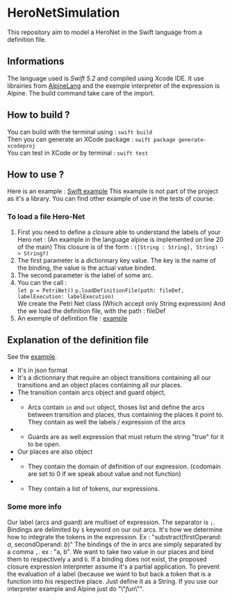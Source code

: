 # HeroNetSimulation
This repository aim to model a HeroNet in the Swift language from a definition file.

## Informations
The language used is *Swift 5.2* and compiled using Xcode IDE.
It use librairies from [AlpineLang](https://github.com/kyouko-taiga/AlpineLang) and the exemple interpreter of the expression is Alpine.
The build command take care of the import.

## How to build ?
You can build with the terminal using : `swift build`  
Then you can generate an XCode package : `swift package generate-xcodeproj`  
You can test in XCode or by terminal : `swift test`  

## How to use ?

Here is an example : 
[Swift example](./main.swift)
This example is not part of the project as it's a library.
You can find other example of use in the tests of course.

### To load a file Hero-Net
1. First you need to define a closure able to understand the labels of your Hero net : (An example in the language alpine is implemented on line 20 of the main)
This closure is of the form : `([String : String], String) -> String?)`
1. The first parameter is a dictionnary key value. The key is the name of the binding, the value is the actual value binded.
2. The second parameter is the label of some arc.
2. You can the call :  
`let p = PetriNet()` 
`p.loadDefinitionFile(path: fileDef, labelExecution: labelExecution)`  
We create the Petri Net class (Which accept only String expression)
And the we load the definition file, with the path : fileDef  
3. An exemple of definition file : [example](./HeroSim/Sources/Hero/hnet.json)

## Explanation of the definition file
See the [example](./Tests/Data/hnet.json).
- It's in json format
- It's a dictionnary that require an object transitions containing all our transitions and an object places containing all our places.
- The transition contain arcs object and guard object,
- - Arcs contain `in` and `out` object, thoses list and define the arcs between transition and places, thus containing the places it point to. They contain as well the labels / expression of the arcs
- - Guards are as well expression that must return the string "true" for it to be open.
- Our places are also object
- - They contain the domain of definition of our expression. (codomain are set to 0 if we speak about value and not function)
- - They contain a list of tokens, our expressions.

### Some more info
Our label (arcs and guard) are multiset of expression. The separator is `;`.
Bindings are delimited by `$` keyword on our out arcs. It's how we determine how to integrate the tokens in the expression. Ex : "substract(firstOperand: $a$, secondOperand: $b$)"
The bindings of the in arcs are simply separated by a comma `,`. ex : "a, b". We want to take two value in our places and bind them to respectively `a` and `b`.
If a binding does not exist, the proposed closure expression interpreter assume it's a partial application.
To prevent the evaluation of a label (because we want to but back a token that is a function into his respective place. Just define it as a String. If you use our interpreter example and Alpine just do "\\"$fun$\\"".
